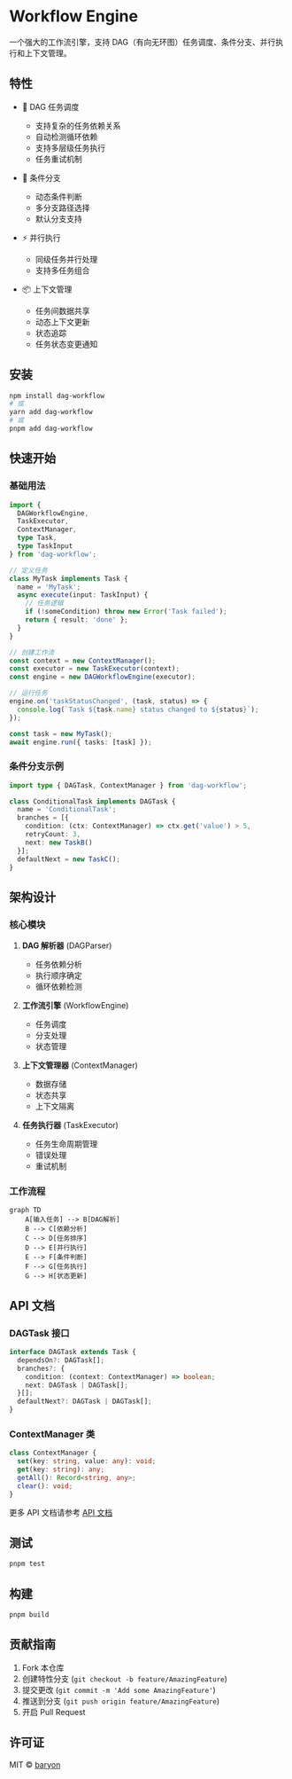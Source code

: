 # Workflow Engine

一个强大的工作流引擎，支持 DAG（有向无环图）任务调度、条件分支、并行执行和上下文管理。

## 特性

- 🔄 DAG 任务调度
  - 支持复杂的任务依赖关系
  - 自动检测循环依赖
  - 支持多层级任务执行
  - 任务重试机制
  
- 🔀 条件分支
  - 动态条件判断
  - 多分支路径选择
  - 默认分支支持
  
- ⚡ 并行执行
  - 同级任务并行处理
  - 支持多任务组合
  
- 📦 上下文管理
  - 任务间数据共享
  - 动态上下文更新
  - 状态追踪
  - 任务状态变更通知

## 安装

```bash
npm install dag-workflow
# 或
yarn add dag-workflow
# 或
pnpm add dag-workflow
```

## 快速开始

### 基础用法

```typescript
import { 
  DAGWorkflowEngine, 
  TaskExecutor, 
  ContextManager,
  type Task,
  type TaskInput 
} from 'dag-workflow';

// 定义任务
class MyTask implements Task {
  name = 'MyTask';
  async execute(input: TaskInput) {
    // 任务逻辑
    if (!someCondition) throw new Error('Task failed');
    return { result: 'done' };
  }
}

// 创建工作流
const context = new ContextManager();
const executor = new TaskExecutor(context);
const engine = new DAGWorkflowEngine(executor);

// 运行任务
engine.on('taskStatusChanged', (task, status) => {
  console.log(`Task ${task.name} status changed to ${status}`);
});

const task = new MyTask();
await engine.run({ tasks: [task] });
```

### 条件分支示例

```typescript
import type { DAGTask, ContextManager } from 'dag-workflow';

class ConditionalTask implements DAGTask {
  name = 'ConditionalTask';
  branches = [{
    condition: (ctx: ContextManager) => ctx.get('value') > 5,
    retryCount: 3,
    next: new TaskB()
  }];
  defaultNext = new TaskC();
}
```

## 架构设计

### 核心模块

1. **DAG 解析器** (DAGParser)
   - 任务依赖分析
   - 执行顺序确定
   - 循环依赖检测

2. **工作流引擎** (WorkflowEngine)
   - 任务调度
   - 分支处理
   - 状态管理

3. **上下文管理器** (ContextManager)
   - 数据存储
   - 状态共享
   - 上下文隔离

4. **任务执行器** (TaskExecutor)
   - 任务生命周期管理
   - 错误处理
   - 重试机制

### 工作流程

```mermaid
graph TD
    A[输入任务] --> B[DAG解析]
    B --> C[依赖分析]
    C --> D[任务排序]
    D --> E[并行执行]
    E --> F[条件判断]
    F --> G[任务执行]
    G --> H[状态更新]
```

## API 文档

### DAGTask 接口

```typescript
interface DAGTask extends Task {
  dependsOn?: DAGTask[];
  branches?: {
    condition: (context: ContextManager) => boolean;
    next: DAGTask | DAGTask[];
  }[];
  defaultNext?: DAGTask | DAGTask[];
}
```

### ContextManager 类

```typescript
class ContextManager {
  set(key: string, value: any): void;
  get(key: string): any;
  getAll(): Record<string, any>;
  clear(): void;
}
```

更多 API 文档请参考 [API 文档](./docs/api.zh.md)

## 测试

```bash
pnpm test
```

## 构建

```bash
pnpm build
```

## 贡献指南

1. Fork 本仓库
2. 创建特性分支 (`git checkout -b feature/AmazingFeature`)
3. 提交更改 (`git commit -m 'Add some AmazingFeature'`)
4. 推送到分支 (`git push origin feature/AmazingFeature`)
5. 开启 Pull Request

## 许可证

MIT © [baryon](https://github.com/baryon)